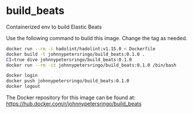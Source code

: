 # build_beats

Containerized env to build Elastic Beats

Use the following command to build this image.  Change the tag as needed.

```bash
docker run --rm -i hadolint/hadolint:v1.15.0 < Dockerfile
docker build -t johnnypetersringo/build_beats:0.1.0 .
CI=true dive johnnypetersringo/build_beats:0.1.0
docker run --rm -it johnnypetersringo/build_beats:0.1.0 /bin/bash

docker login
docker push johnnypetersringo/build_beats:0.1.0
docker logout
```

The Docker repository for this image can be found at:
https://hub.docker.com/r/johnnypetersringo/build_beats
